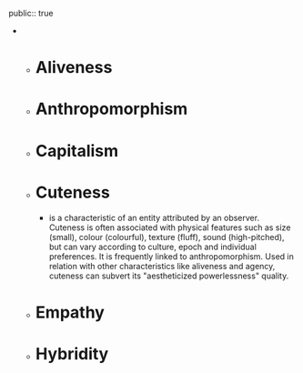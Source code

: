 public:: true

-
	- # Aliveness
	- # Anthropomorphism
	- # Capitalism
	- # Cuteness
		- is a characteristic of an entity attributed by an observer. Cuteness is often associated with physical features such as size (small), colour (colourful), texture (fluff), sound (high-pitched), but can vary according to culture, epoch and individual preferences. It is frequently linked to anthropomorphism. Used in relation with other characteristics like aliveness and agency, cuteness can subvert its "aestheticized powerlessness" quality.
	- # Empathy
	- # Hybridity